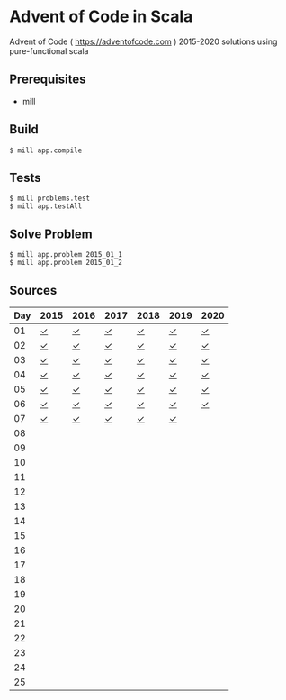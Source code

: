 # Advent of Code in Scala

Advent of Code ( https://adventofcode.com ) 2015-2020 solutions using pure-functional scala

Prerequisites
-----

* mill

Build
-----

    $ mill app.compile

Tests
-----

    $ mill problems.test
    $ mill app.testAll

Solve Problem
-----

    $ mill app.problem 2015_01_1
    $ mill app.problem 2015_01_2

Sources
-----

Day | 2015 | 2016 | 2017 | 2018 | 2019 | 2020 |
--- | ---- | ---- | ---- | ---- | ---- | ---- |
01  | [✓](https://github.com/voivoid/scala_aoc_mill/blob/master/problems/src/2015/01.scala) | [✓](https://github.com/voivoid/scala_aoc_mill/blob/master/problems/src/2016/01.scala) | [✓](https://github.com/voivoid/scala_aoc_mill/blob/master/problems/src/2017/01.scala) | [✓](https://github.com/voivoid/scala_aoc_mill/blob/master/problems/src/2018/01.scala) | [✓](https://github.com/voivoid/scala_aoc_mill/blob/master/problems/src/2019/01.scala) | [✓](https://github.com/voivoid/scala_aoc_mill/blob/master/problems/src/2020/01.scala) |
02  | [✓](https://github.com/voivoid/scala_aoc_mill/blob/master/problems/src/2015/02.scala) | [✓](https://github.com/voivoid/scala_aoc_mill/blob/master/problems/src/2016/02.scala) | [✓](https://github.com/voivoid/scala_aoc_mill/blob/master/problems/src/2017/02.scala) | [✓](https://github.com/voivoid/scala_aoc_mill/blob/master/problems/src/2018/02.scala) | [✓](https://github.com/voivoid/scala_aoc_mill/blob/master/problems/src/2019/02.scala) | [✓](https://github.com/voivoid/scala_aoc_mill/blob/master/problems/src/2020/02.scala) |
03  | [✓](https://github.com/voivoid/scala_aoc_mill/blob/master/problems/src/2015/03.scala) | [✓](https://github.com/voivoid/scala_aoc_mill/blob/master/problems/src/2016/03.scala) | [✓](https://github.com/voivoid/scala_aoc_mill/blob/master/problems/src/2017/03.scala) | [✓](https://github.com/voivoid/scala_aoc_mill/blob/master/problems/src/2018/03.scala) | [✓](https://github.com/voivoid/scala_aoc_mill/blob/master/problems/src/2019/03.scala) | [✓](https://github.com/voivoid/scala_aoc_mill/blob/master/problems/src/2020/03.scala) |
04  | [✓](https://github.com/voivoid/scala_aoc_mill/blob/master/problems/src/2015/04.scala) | [✓](https://github.com/voivoid/scala_aoc_mill/blob/master/problems/src/2016/04.scala) | [✓](https://github.com/voivoid/scala_aoc_mill/blob/master/problems/src/2017/04.scala) | [✓](https://github.com/voivoid/scala_aoc_mill/blob/master/problems/src/2018/04.scala) | [✓](https://github.com/voivoid/scala_aoc_mill/blob/master/problems/src/2019/04.scala) | [✓](https://github.com/voivoid/scala_aoc_mill/blob/master/problems/src/2020/04.scala) |
05  | [✓](https://github.com/voivoid/scala_aoc_mill/blob/master/problems/src/2015/05.scala) | [✓](https://github.com/voivoid/scala_aoc_mill/blob/master/problems/src/2016/05.scala) | [✓](https://github.com/voivoid/scala_aoc_mill/blob/master/problems/src/2017/05.scala) | [✓](https://github.com/voivoid/scala_aoc_mill/blob/master/problems/src/2018/05.scala) | [✓](https://github.com/voivoid/scala_aoc_mill/blob/master/problems/src/2019/05.scala) | [✓](https://github.com/voivoid/scala_aoc_mill/blob/master/problems/src/2020/05.scala) |
06  | [✓](https://github.com/voivoid/scala_aoc_mill/blob/master/problems/src/2015/06.scala) | [✓](https://github.com/voivoid/scala_aoc_mill/blob/master/problems/src/2016/06.scala) | [✓](https://github.com/voivoid/scala_aoc_mill/blob/master/problems/src/2017/06.scala) | [✓](https://github.com/voivoid/scala_aoc_mill/blob/master/problems/src/2018/06.scala) | [✓](https://github.com/voivoid/scala_aoc_mill/blob/master/problems/src/2019/06.scala) | [✓](https://github.com/voivoid/scala_aoc_mill/blob/master/problems/src/2020/06.scala) |
07  | [✓](https://github.com/voivoid/scala_aoc_mill/blob/master/problems/src/2015/07.scala) | [✓](https://github.com/voivoid/scala_aoc_mill/blob/master/problems/src/2016/07.scala) | [✓](https://github.com/voivoid/scala_aoc_mill/blob/master/problems/src/2017/07.scala) | [✓](https://github.com/voivoid/scala_aoc_mill/blob/master/problems/src/2018/07.scala) | [✓](https://github.com/voivoid/scala_aoc_mill/blob/master/problems/src/2019/07.scala) |      |
08  |      |      |      |      |      |      |
09  |      |      |      |      |      |      |
10  |      |      |      |      |      |      |
11  |      |      |      |      |      |      |
12  |      |      |      |      |      |      |
13  |      |      |      |      |      |      |
14  |      |      |      |      |      |      |
15  |      |      |      |      |      |      |
16  |      |      |      |      |      |      |
17  |      |      |      |      |      |      |
18  |      |      |      |      |      |      |
19  |      |      |      |      |      |      |
20  |      |      |      |      |      |      |
21  |      |      |      |      |      |      |
22  |      |      |      |      |      |      |
23  |      |      |      |      |      |      |
24  |      |      |      |      |      |      |
25  |      |      |      |      |      |      |
